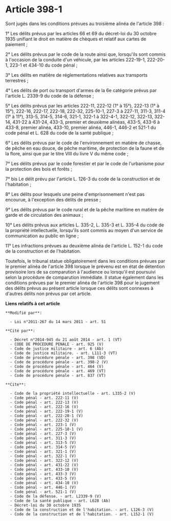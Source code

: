 # Article 398-1

Sont jugés dans les conditions prévues au troisième alinéa de l'article 398 : 

1° Les délits prévus par les articles 66 et 69 du décret-loi du 30 octobre 1935 unifiant le droit en matière de chèques et
relatif aux cartes de paiement ; 

2° Les délits prévus par le code de la route ainsi que, lorsqu'ils sont commis à l'occasion de la conduite d'un véhicule, par
les articles 222-19-1, 222-20-1, 223-1 et 434-10 du code pénal ; 

3° Les délits en matière de réglementations relatives aux transports terrestres ; 

4° Les délits de port ou transport d'armes de la 6e catégorie prévus par l'article L. 2339-9 du code de la défense ; 

5° Les délits prévus par les articles 222-11, 222-12 (1° à 15°), 222-13 (1° à 15°), 222-16, 222-17, 222-18, 222-32, 225-10-1,
227-3 à 227-11, 311-3, 311-4 (1° à 11°), 313-5, 314-5, 314-6, 321-1, 322-1 à 322-4-1, 322-12, 322-13, 322-14, 431-22 à
431-24, 433-3, premier et deuxième alinéas, 433-5, 433-6 à 433-8, premier alinéa, 433-10, premier alinéa, 446-1, 446-2 et
521-1 du code pénal et L. 628 du code de la santé publique ; 

6° Les délits prévus par le code de l'environnement en matière de chasse, de pêche en eau douce, de pêche maritime, de
protection de la faune et de la flore, ainsi que par le titre VIII du livre V du même code ; 

7° Les délits prévus par le code forestier et par le code de l'urbanisme pour la protection des bois et forêts ; 

7° bis Le délit prévu par l'article L. 126-3 du code de la construction et de l'habitation ; 

8° Les délits pour lesquels une peine d'emprisonnement n'est pas encourue, à l'exception des délits de presse ; 

9° Les délits prévus par le code rural et de la pêche maritime en matière de garde et de circulation des animaux ; 

10° Les délits prévus aux articles L. 335-2, L. 335-3 et L. 335-4 du code de la propriété intellectuelle, lorsqu'ils sont
commis au moyen d'un service de communication au public en ligne ; 

11° Les infractions prévues au deuxième alinéa de l'article L. 152-1 du code de la construction et de l'habitation. 

Toutefois, le tribunal statue obligatoirement dans les conditions prévues par le premier alinéa de l'article 398 lorsque le
prévenu est en état de détention provisoire lors de sa comparution à l'audience ou lorsqu'il est poursuivi selon la procédure
de comparution immédiate. Il statue également dans les conditions prévues par le premier alinéa de l'article 398 pour le
jugement des délits prévus au présent article lorsque ces délits sont connexes à d'autres délits non prévus par cet article.

**Liens relatifs à cet article**

	**Modifié par**:

	  - Loi n°2011-267 du 14 mars 2011 - art. 51

	**Cité par**:

	  - Décret n°2014-945 du 21 août 2014 - art. 1 (VT)
	  - CODE DE PROCEDURE PENALE - art. 925 (V)
	  - Code de justice militaire - art. 6 (Ab)
	  - Code de justice militaire. - art. L111-3 (VT)
	  - Code de procédure pénale - art. 398 (VD)
	  - Code de procédure pénale - art. 398-2 (V)
	  - Code de procédure pénale - art. 464 (V)
	  - Code de procédure pénale - art. 469 (VT)
	  - Code de procédure pénale - art. 837 (VT)

	**Cite**:

	  - Code de la propriété intellectuelle - art. L335-2 (V)
	  - Code pénal - art. 222-11 (V)
	  - Code pénal - art. 222-13 (V)
	  - Code pénal - art. 222-16 (V)
	  - Code pénal - art. 222-19-1 (V)
	  - Code pénal - art. 222-20-1 (V)
	  - Code pénal - art. 222-32 (V)
	  - Code pénal - art. 223-1 (V)
	  - Code pénal - art. 225-10-1 (V)
	  - Code pénal - art. 227-3 (V)
	  - Code pénal - art. 311-3 (V)
	  - Code pénal - art. 313-5 (V)
	  - Code pénal - art. 314-5 (V)
	  - Code pénal - art. 321-1 (V)
	  - Code pénal - art. 322-1 (V)
	  - Code pénal - art. 322-12 (V)
	  - Code pénal - art. 431-22 (V)
	  - Code pénal - art. 433-10 (V)
	  - Code pénal - art. 433-3 (V)
	  - Code pénal - art. 433-5 (V)
	  - Code pénal - art. 434-10 (V)
	  - Code pénal - art. 446-1 (V)
	  - Code pénal - art. 521-1 (V)
	  - Code de la défense. - art. L2339-9 (V)
	  - Code de la santé publique - art. L628 (Ab)
	  - Décret-loi du 30 octobre 1935
	  - Code de la construction et de l'habitation. - art. L126-3 (V)
	  - Code de la construction et de l'habitation. - art. L152-1 (V)
